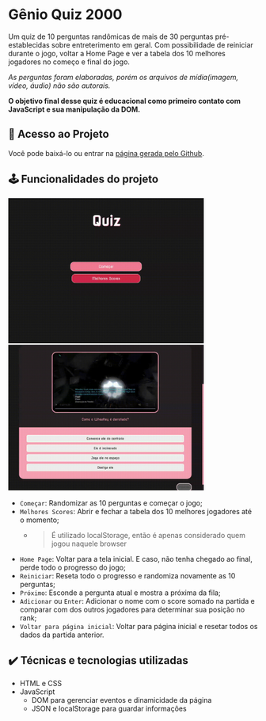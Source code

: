 # Gênio Quiz 2000

Um quiz de 10 perguntas randômicas de mais de 30 perguntas pré-establecidas sobre entreterimento em geral. Com possibilidade de reiniciar durante o jogo, voltar a Home Page e ver a tabela dos 10 melhores jogadores no começo e final do jogo.

_As perguntas foram elaboradas, porém os arquivos de mídia(imagem, vídeo, áudio) não são autorais._

**O objetivo final  desse quiz é educacional como primeiro contato com JavaScript e sua manipulação da DOM.**


## :open_file_folder: Acesso ao Projeto 

Você pode baixá-lo ou entrar na [página gerada pelo Github](https://wanessakoserski.github.io/quiz-html-css-js/).


## :joystick: Funcionalidades do projeto

<img src="images/quiz1.gif" width="395" /> <img src="images/quiz2.gif" width="395" />

- `Começar`: Randomizar as 10 perguntas e começar o jogo;
- `Melhores Scores`: Abrir e fechar a tabela dos 10 melhores jogadores até o momento;
    - > É utilizado localStorage, então é apenas considerado quem jogou naquele browser
- `Home Page`: Voltar para a tela inicial. E caso, não tenha chegado ao final, perde todo o progresso do jogo;
- `Reiniciar`: Reseta todo o progresso e randomiza novamente as 10 perguntas;
- `Próximo`: Esconde a pergunta atual e mostra a próxima da fila;
- `Adicionar` ou `Enter`: Adicionar o nome com o score somado na partida e comparar com dos outros jogadores para determinar sua posição no rank;
- `Voltar para página inicial`: Voltar para página inicial e resetar todos os dados da partida anterior.

## :heavy_check_mark: Técnicas e tecnologias utilizadas
 
- HTML e CSS
- JavaScript
    - DOM para gerenciar eventos e dinamicidade da página
    - JSON e localStorage para guardar informações
